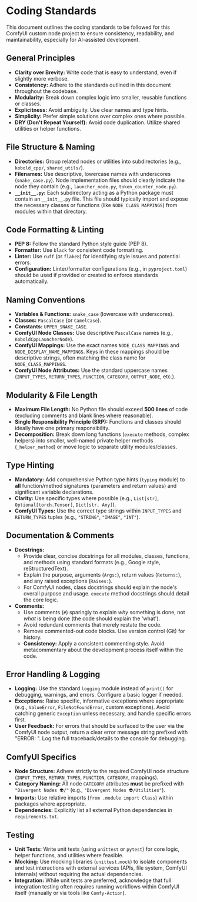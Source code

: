 # Coding Standards

This document outlines the coding standards to be followed for this ComfyUI custom node project to ensure consistency, readability, and maintainability, especially for AI-assisted development.

## General Principles

*   **Clarity over Brevity:** Write code that is easy to understand, even if slightly more verbose.
*   **Consistency:** Adhere to the standards outlined in this document throughout the codebase.
*   **Modularity:** Break down complex logic into smaller, reusable functions or classes.
*   **Explicitness:** Avoid ambiguity. Use clear names and type hints.
*   **Simplicity:** Prefer simple solutions over complex ones where possible.
*   **DRY (Don't Repeat Yourself):** Avoid code duplication. Utilize shared utilities or helper functions.

## File Structure & Naming

*   **Directories:** Group related nodes or utilities into subdirectories (e.g., `kobold_cpp/`, `shared_utils/`).
*   **Filenames:** Use descriptive, lowercase names with underscores (`snake_case.py`). Node implementation files should clearly indicate the node they contain (e.g., `launcher_node.py`, `token_counter_node.py`).
*   **`__init__.py`:** Each subdirectory acting as a Python package must contain an `__init__.py` file. This file should typically import and expose the necessary classes or functions (like `NODE_CLASS_MAPPINGS`) from modules within that directory.

## Code Formatting & Linting

*   **PEP 8:** Follow the standard Python style guide (PEP 8).
*   **Formatter:** Use `black` for consistent code formatting.
*   **Linter:** Use `ruff` (or `flake8`) for identifying style issues and potential errors.
*   **Configuration:** Linter/formatter configurations (e.g., in `pyproject.toml`) should be used if provided or created to enforce standards automatically.

## Naming Conventions

*   **Variables & Functions:** `snake_case` (lowercase with underscores).
*   **Classes:** `PascalCase` (or `CamelCase`).
*   **Constants:** `UPPER_SNAKE_CASE`.
*   **ComfyUI Node Classes:** Use descriptive `PascalCase` names (e.g., `KoboldCppLauncherNode`).
*   **ComfyUI Mappings:** Use the exact names `NODE_CLASS_MAPPINGS` and `NODE_DISPLAY_NAME_MAPPINGS`. Keys in these mappings should be descriptive strings, often matching the class name for `NODE_CLASS_MAPPINGS`.
*   **ComfyUI Node Attributes:** Use the standard uppercase names (`INPUT_TYPES`, `RETURN_TYPES`, `FUNCTION`, `CATEGORY`, `OUTPUT_NODE`, etc.).

## Modularity & File Length

*   **Maximum File Length:** No Python file should exceed **500 lines** of code (excluding comments and blank lines where reasonable).
*   **Single Responsibility Principle (SRP):** Functions and classes should ideally have one primary responsibility.
*   **Decomposition:** Break down long functions (`execute` methods, complex helpers) into smaller, well-named private helper methods (`_helper_method`) or move logic to separate utility modules/classes.

## Type Hinting

*   **Mandatory:** Add comprehensive Python type hints (`typing` module) to **all** function/method signatures (parameters and return values) and significant variable declarations.
*   **Clarity:** Use specific types where possible (e.g., `List[str]`, `Optional[torch.Tensor]`, `Dict[str, Any]`).
*   **ComfyUI Types:** Use the correct type strings within `INPUT_TYPES` and `RETURN_TYPES` tuples (e.g., `"STRING"`, `"IMAGE"`, `"INT"`).

## Documentation & Comments

*   **Docstrings:**
    *   Provide clear, concise docstrings for all modules, classes, functions, and methods using standard formats (e.g., Google style, reStructuredText).
    *   Explain the purpose, arguments (`Args:`), return values (`Returns:`), and any raised exceptions (`Raises:`).
    *   For ComfyUI nodes, class docstrings should explain the node's overall purpose and usage. `execute` method docstrings should detail the core logic.
*   **Comments:**
    *   Use comments (`#`) sparingly to explain *why* something is done, not *what* is being done (the code should explain the 'what').
    *   Avoid redundant comments that merely restate the code.
    *   Remove commented-out code blocks. Use version control (Git) for history.
    *   **Consistency:** Apply a consistent commenting style. Avoid metacommentary about the development process itself within the code.

## Error Handling & Logging

*   **Logging:** Use the standard `logging` module instead of `print()` for debugging, warnings, and errors. Configure a basic logger if needed.
*   **Exceptions:** Raise specific, informative exceptions where appropriate (e.g., `ValueError`, `FileNotFoundError`, custom exceptions). Avoid catching generic `Exception` unless necessary, and handle specific errors first.
*   **User Feedback:** For errors that should be surfaced to the user via the ComfyUI node output, return a clear error message string prefixed with "ERROR: ". Log the full traceback/details to the console for debugging.

## ComfyUI Specifics

*   **Node Structure:** Adhere strictly to the required ComfyUI node structure (`INPUT_TYPES`, `RETURN_TYPES`, `FUNCTION`, `CATEGORY`, mappings).
*   **Category Naming:** All node `CATEGORY` attributes **must** be prefixed with `"Divergent Nodes 👽/"` (e.g., `"Divergent Nodes 👽/Utilities"`).
*   **Imports:** Use relative imports (`from .module import Class`) within packages where appropriate.
*   **Dependencies:** Explicitly list all external Python dependencies in `requirements.txt`.

## Testing

*   **Unit Tests:** Write unit tests (using `unittest` or `pytest`) for core logic, helper functions, and utilities where feasible.
*   **Mocking:** Use mocking libraries (`unittest.mock`) to isolate components and test interactions with external services (APIs, file system, ComfyUI internals) without requiring the actual dependencies.
*   **Integration:** While unit tests are preferred, acknowledge that full integration testing often requires running workflows within ComfyUI itself (manually or via tools like `Comfy-Action`).
